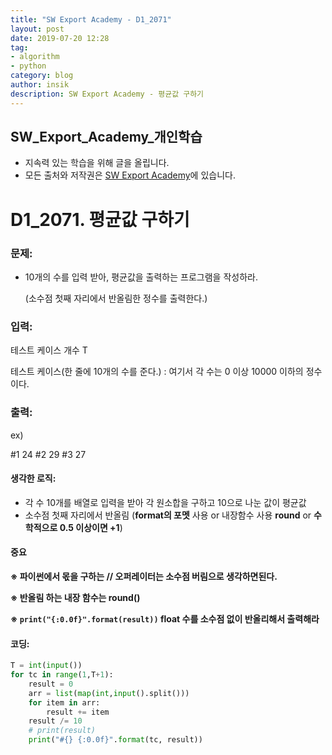 ```yaml
---
title: "SW Export Academy - D1_2071"
layout: post
date: 2019-07-20 12:28
tag:
- algorithm
- python
category: blog
author: insik
description: SW Export Academy - 평균값 구하기
---
```


## SW_Export_Academy_개인학습

- 지속력 있는 학습을 위해 글을 올립니다.
- 모든 출처와 저작권은 [SW Export Academy][출처]에 있습니다.



# D1_2071. 평균값 구하기

### 문제:

- 10개의 수를 입력 받아, 평균값을 출력하는 프로그램을 작성하라.

  (소수점 첫째 자리에서 반올림한 정수를 출력한다.)  



### 입력:

테스트 케이스 개수 T

테스트 케이스(한 줄에 10개의 수를 준다.)  : 여기서 각 수는 0 이상 10000 이하의 정수이다.



### 출력:

ex)

#1 24
#2 29
#3 27



#### 생각한 로직:

- 각 수 10개를 배열로 입력을 받아 각 원소합을 구하고 10으로 나눈 값이 평균값
- 소수점 첫째 자리에서 반올림 (**format의 포멧** 사용 or 내장함수 사용 **round** or **수학적으로 0.5 이상이면 +1**)



#### 중요

**※ 파이썬에서 몫을 구하는 // 오퍼레이터는 소수점 버림으로 생각하면된다.**

**※ 반올림 하는 내장 함수는 round()**

**※ `print("{:0.0f}".format(result))`  float 수를 소수점 없이 반올리해서 출력해라**





#### 코딩:

```python
T = int(input())
for tc in range(1,T+1):
    result = 0
    arr = list(map(int,input().split()))
    for item in arr:
        result += item
    result /= 10
    # print(result)
    print("#{} {:0.0f}".format(tc, result))
```



[출처]: https://www.swexpertacademy.com/